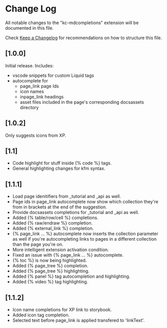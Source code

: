 # Change Log

All notable changes to the "kc-mdcompletions" extension will be documented in this file.

Check [Keep a Changelog](http://keepachangelog.com/) for recommendations on how to structure this file.

## [1.0.0]

Initial release. Includes:

- vscode snippets for custom Liquid tags
- autocomplete for
  - page_link page Ids
  - icon names
  - inpage_link headings
  - asset files included in the page's corresponding docsassets directory

## [1.0.2]

Only suggests icons from XP.

## [1.1]

- Code highlight for stuff inside {% code %} tags.
- General highlighting changes for kfm syntax.

## [1.1.1]

- Load page idenitifiers from _tutorial and _api as well.
- Page ids in page_link autocomplete now show which collection they're from in brackets at the end of the suggestion.
- Provide docsassets completions for _tutorial and _api as well.
- Added {% table/row/cell %} completions.
- Added {% raw/endraw %} completion.
- Added {% external_link %} completion.
- {% page_link ... %} autocomplete now inserts the collection parameter as well if you're autocompleting links to pages in a different collection than the page you're on.
- More intelligent extension activation condition.
- Fixed an issue with {% page_link ... %} autocomplete.
- {% toc %} is now being highlighted.
- Added {% page_tree %} completion.
- Added {% page_tree %} highlighting.
- Added {% panel %} tag autocompletion and highlighting.
- Added {% video %} tag highlighting.

## [1.1.2]

- Icon name completions for XP link to storybook.
- Added icon tag completion.
- Selected text before page_link is applied transfered to 'linkText'. 
